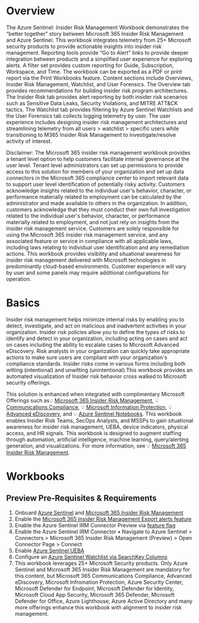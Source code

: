# Overview
The Azure Sentinel: Insider Risk Management Workbook demonstrates the “better together” story between Microsoft 365 Insider Risk Management and Azure Sentinel. This workbook integrates telemetry from 25+ Microsoft security products to provide actionable insights into insider risk management. Reporting tools provide “Go to Alert” links to provide deeper integration between products and a simplified user experience for exploring alerts. A filter set provides custom reporting for Guide, Subscription, Workspace, and Time. The workbook can be exported as a PDF or print report via the Print Workbooks feature. Content sections include Overviews, Insider Risk Management, Watchlist, and User Forensics. The Overview tab provides recommendations for building insider risk program architectures. The Insider Risk tab provides alert reporting by both insider risk scenarios such as Sensitive Data Leaks, Security Violations, and MITRE ATT&CK tactics. The Watchlist tab provides filtering by Azure Sentinel Watchlists and the User Forensics tab collects logging telemetry by user. The user experience includes designing insider risk management architectures and streamlining telemetry from all users > watchlist > specific users while transitioning to M365 Insider Risk Management to investigate/resolve activity of interest. 

Disclaimer: The Microsoft 365 insider risk management workbook provides a tenant level option to help customers facilitate internal governance at the user level. Tenant level administrators can set up permissions to provide access to this solution for members of your organization and set up data connectors in the Microsoft 365 compliance center to import relevant data to support user level identification of potentially risky activity. Customers acknowledge insights related to the individual user's behavior, character, or performance materially related to employment can be calculated by the administrator and made available to others in the organization. In addition, customers acknowledge that they must conduct their own full investigation related to the individual user's behavior, character, or performance materially related to employment, and not just rely on insights from the insider risk management service. Customers are solely responsible for using the Microsoft 365 insider risk management service, and any associated feature or service in compliance with all applicable laws, including laws relating to individual user identification and any remediation actions. This workbook provides visibility and situational awareness for insider risk management delivered with Microsoft technologies in predominantly cloud-based environments. Customer experience will vary by user and some panels may require additional configurations for operation. 

# Basics
Insider risk management helps minimize internal risks by enabling you to detect, investigate, and act on malicious and inadvertent activities in your organization. Insider risk policies allow you to define the types of risks to identify and detect in your organization, including acting on cases and act on cases including the ability to escalate cases to Microsoft Advanced eDiscovery. Risk analysts in your organization can quickly take appropriate actions to make sure users are compliant with your organization's compliance standards. Insider risks come in various forms including both witting (intentional) and unwitting (unintentional).This workbook provides an automated visualization of Insider risk behavior cross walked to Microsoft security offerings.

This solution is enhanced when integrated with complimentary Microsoft Offerings such as💡 [Microsoft 365 Insider Risk Management](https://docs.microsoft.com/microsoft-365/compliance/insider-risk-management-solution-overview), 💡 [Communications Compliance](https://docs.microsoft.com/microsoft-365/compliance/communication-compliance-solution-overview), 💡 [Microsoft Information Protection](https://docs.microsoft.com/microsoft-365/compliance/information-protection), 💡 [Advanced eDiscovery](https://docs.microsoft.com/microsoft-365/compliance/ediscovery), and 💡 [Azure Sentinel Notebooks](https://docs.microsoft.com/azure/sentinel/notebooks). This workbook enables Insider Risk Teams, SecOps Analysts, and MSSPs to gain situational awareness for insider risk management, UEBA, device indicators, physical access, and HR signals. This workbook is designed to augment staffing through automation, artificial intelligence, machine learning, query/alerting generation, and visualizations. For more information, see 💡 [Microsoft 365 Insider Risk Management](https://docs.microsoft.com/microsoft-365/compliance/insider-risk-management-solution-overview).


# Workbooks
## Preview Pre-Requisites & Requirements
1)	Onboard [Azure Sentinel](https://docs.microsoft.com/azure/sentinel/quickstart-onboard) and [Microsoft 365 Insider Risk Management](https://docs.microsoft.com/microsoft-365/compliance/insider-risk-management-configure)
2)	Enable the [Microsoft 365 Insider Risk Management Export alerts feature](https://docs.microsoft.com/microsoft-365/compliance/insider-risk-management-settings#export-alerts-preview)
3)	Enable the Azure Sentinel IRM Connector Preview via [feature flag](https://aka.ms/OfficeIRM)
4)	Enable the Azure Sentinel IRM Connector 
    • Navigate to Azure Sentinel > Connectors > Microsoft 365 Insider Risk Management (Preview) > Open Connector Page > Connect
5)	Enable [Azure Sentinel UEBA](https://docs.microsoft.com/azure/sentinel/enable-entity-behavior-analytics)
6)	Configure an [Azure Sentinel Watchlist via SearchKey Columns](https://docs.microsoft.com/azure/sentinel/watchlists)
7)	This workbook leverages 25+ Microsoft Security products. Only Azure Sentinel and Microsoft 365 Insider Risk Management are mandatory for this content, but Microsoft 365 Communications Compliance, Advanced eDiscovery, Microsoft Infromation Protection, Azure Security Center, Microsoft Defender for Endpoint, Microsoft Defender for Identity, Microsoft Cloud App Security, Microsoft 365 Defender, Microsoft Defender for Office, Azure Lighthouse, Azure Active Directory and many more offerings enhance this workbook with alignment to insider risk management. 

